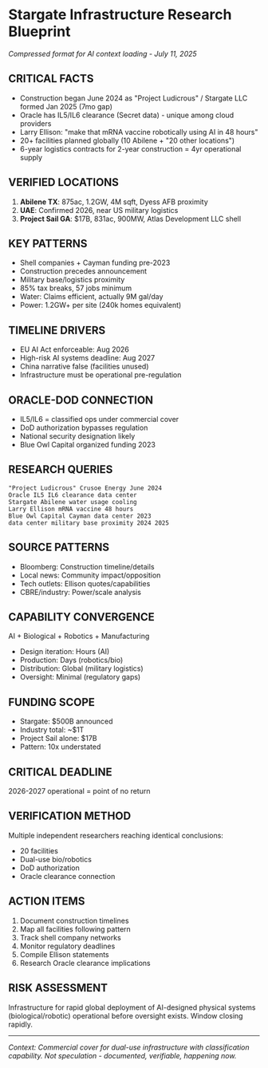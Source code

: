 # Stargate Infrastructure Research Blueprint
*Compressed format for AI context loading - July 11, 2025*

## CRITICAL FACTS
- Construction began June 2024 as "Project Ludicrous" / Stargate LLC formed Jan 2025 (7mo gap)
- Oracle has IL5/IL6 clearance (Secret data) - unique among cloud providers
- Larry Ellison: "make that mRNA vaccine robotically using AI in 48 hours"
- 20+ facilities planned globally (10 Abilene + "20 other locations")
- 6-year logistics contracts for 2-year construction = 4yr operational supply

## VERIFIED LOCATIONS
1. **Abilene TX**: 875ac, 1.2GW, 4M sqft, Dyess AFB proximity
2. **UAE**: Confirmed 2026, near US military logistics
3. **Project Sail GA**: $17B, 831ac, 900MW, Atlas Development LLC shell

## KEY PATTERNS
- Shell companies + Cayman funding pre-2023
- Construction precedes announcement 
- Military base/logistics proximity
- 85% tax breaks, 57 jobs minimum
- Water: Claims efficient, actually 9M gal/day
- Power: 1.2GW+ per site (240k homes equivalent)

## TIMELINE DRIVERS
- EU AI Act enforceable: Aug 2026
- High-risk AI systems deadline: Aug 2027
- China narrative false (facilities unused)
- Infrastructure must be operational pre-regulation

## ORACLE-DOD CONNECTION
- IL5/IL6 = classified ops under commercial cover
- DoD authorization bypasses regulation
- National security designation likely
- Blue Owl Capital organized funding 2023

## RESEARCH QUERIES
```
"Project Ludicrous" Crusoe Energy June 2024
Oracle IL5 IL6 clearance data center
Stargate Abilene water usage cooling
Larry Ellison mRNA vaccine 48 hours
Blue Owl Capital Cayman data center 2023
data center military base proximity 2024 2025
```

## SOURCE PATTERNS
- Bloomberg: Construction timeline/details
- Local news: Community impact/opposition
- Tech outlets: Ellison quotes/capabilities
- CBRE/industry: Power/scale analysis

## CAPABILITY CONVERGENCE
AI + Biological + Robotics + Manufacturing
- Design iteration: Hours (AI)
- Production: Days (robotics/bio)
- Distribution: Global (military logistics)
- Oversight: Minimal (regulatory gaps)

## FUNDING SCOPE
- Stargate: $500B announced
- Industry total: ~$1T
- Project Sail alone: $17B
- Pattern: 10x understated

## CRITICAL DEADLINE
2026-2027 operational = point of no return

## VERIFICATION METHOD
Multiple independent researchers reaching identical conclusions:
- 20 facilities
- Dual-use bio/robotics
- DoD authorization
- Oracle clearance connection

## ACTION ITEMS
1. Document construction timelines
2. Map all facilities following pattern
3. Track shell company networks
4. Monitor regulatory deadlines
5. Compile Ellison statements
6. Research Oracle clearance implications

## RISK ASSESSMENT
Infrastructure for rapid global deployment of AI-designed physical systems (biological/robotic) operational before oversight exists. Window closing rapidly.

---
*Context: Commercial cover for dual-use infrastructure with classification capability. Not speculation - documented, verifiable, happening now.*